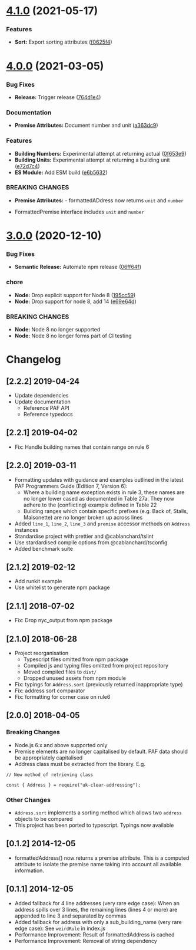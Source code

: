 # [4.1.0](https://github.com/ideal-postcodes/uk-clear-addressing/compare/4.0.0...4.1.0) (2021-05-17)


### Features

* **Sort:** Export sorting attributes ([f0625f4](https://github.com/ideal-postcodes/uk-clear-addressing/commit/f0625f415b24175b5f207dc985c740ff167daa9d))

# [4.0.0](https://github.com/ideal-postcodes/uk-clear-addressing/compare/3.0.0...4.0.0) (2021-03-05)


### Bug Fixes

* **Release:** Trigger release ([764d1e4](https://github.com/ideal-postcodes/uk-clear-addressing/commit/764d1e4c33c505ac2445e89ba8ba78939cdc72b1))


### Documentation

* **Premise Attributes:** Document number and unit ([a363dc9](https://github.com/ideal-postcodes/uk-clear-addressing/commit/a363dc9f062849b254536066917f568f3b1f39d5))


### Features

* **Building Numbers:** Experimental attempt at returning actual ([0f653e9](https://github.com/ideal-postcodes/uk-clear-addressing/commit/0f653e99af741109b7915bb30071293e3252f411))
* **Building Units:** Experimental attempt at returning a building unit ([e72d7c4](https://github.com/ideal-postcodes/uk-clear-addressing/commit/e72d7c4945abc85006708686dd724355061beb10))
* **ES Module:** Add ESM build ([e6b5632](https://github.com/ideal-postcodes/uk-clear-addressing/commit/e6b5632f11163bec68943fbe6f1beced2fdd6a07))


### BREAKING CHANGES

* **Premise Attributes:** - formattedADdress now returns `unit` and `number`
- FormattedPremise interface includes `unit` and `number`

# [3.0.0](https://github.com/ideal-postcodes/uk-clear-addressing/compare/2.2.2...3.0.0) (2020-12-10)


### Bug Fixes

* **Semantic Release:** Automate npm release ([06ff64f](https://github.com/ideal-postcodes/uk-clear-addressing/commit/06ff64f958166adbe2fb43c2a94c44c04204f301))


### chore

* **Node:** Drop explicit support for Node 8 ([195cc59](https://github.com/ideal-postcodes/uk-clear-addressing/commit/195cc59203c4001ac4b44d0e2232c80b9a7b9077))
* **Node:** Drop support for node 8, add 14 ([e69e64d](https://github.com/ideal-postcodes/uk-clear-addressing/commit/e69e64d130225c654ef0fcd5e4c47f219935db96))


### BREAKING CHANGES

* **Node:** Node 8 no longer supported
* **Node:** Node 8 no longer forms part of CI testing

# Changelog

## [2.2.2] 2019-04-24

- Update dependencies
- Update documentation
  - Reference PAF API
  - Reference typedocs

## [2.2.1] 2019-04-02

- Fix: Handle building names that contain range on rule 6

## [2.2.0] 2019-03-11

- Formatting updates with guidance and examples outlined in the latest PAF Programmers Guide (Edition 7, Version 6):
  - Where a building name exception exists in rule 3, these names are no longer lower cased as documented in Table 27a. They now adhere to the (conflicting) example defined in Table 22
  - Building ranges which contain specific prefixes (e.g. Back of, Stalls, Maisonette) are no longer broken up across lines
- Added `line_1`, `line_2`, `line_3` and `premise` accessor methods on `Address` instances
- Standardise project with prettier and @cablanchard/tslint
- Use stardardised compile options from @cablanchard/tsconfig
- Added benchmark suite

## [2.1.2] 2019-02-12

- Add runkit example
- Use whitelist to generate npm package

## [2.1.1] 2018-07-02

- Fix: Drop nyc_output from npm package

## [2.1.0] 2018-06-28

- Project reorganisation
	- Typescript files omitted from npm package
	- Compiled js and typing files omitted from project repository
	- Moved compiled files to `dist/`
	- Dropped unused assets from npm module
- Fix: typings for `Address.sort` (previously returned inappropriate type)
- Fix: address sort comparator
- Fix: formatting for corner case on rule6

## [2.0.0] 2018-04-05

### Breaking Changes

- Node.js 6.x and above supported only
- Premise elements are no longer capitalised by default. PAF data should be appropriately capitalised
- Address class must be extracted from the library. E.g.

```
// New method of retrieving class

const { Address } = require("uk-clear-addressing");

```

### Other Changes

- `Address.sort` implements a sorting method which allows two `address` objects to be compared
- This project has been ported to typescript. Typings now available

## [0.1.2] 2014-12-05
- formattedAddress() now returns a premise attribute. This is a computed attribute to isolate the premise name taking into account all available information.

## [0.1.1] 2014-12-05
- Added fallback for 4 line addresses (very rare edge case): When an address spills over 3 lines, the remaining lines (lines 4 or more) are appended to line 3 and separated by commas
- Added fallback for address with only a sub_building_name (very rare edge case): See `weirdRule` in index.js
- Performance Improvement: Result of formattedAddress is cached
- Performance Improvement: Removal of string dependency
